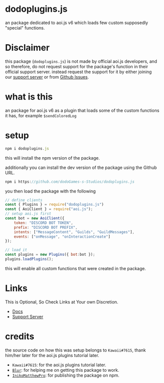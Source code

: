 # dodoplugins.js
an package dedicated to aoi.js v6 which loads few custom supposedly "special" functions.
# Disclaimer
this package (`dodoplugins.js`) is not made by official aoi.js developers, and so therefore, do not request support for the package's function in their official support server. instead request the support for it by either joining our [support server](https://discord.gg/pFwKjAaZvj) or from [Github Issues](https://github.com/dodoGames-s-Studios/dodoplugins.js/issues/new/choose).
# what is this
an package for aoi.js v6 as a plugin that loads some of the custom functions it has, for example `$sendColoredLog`

# setup
```js
npm i dodoplugins.js
```
this will install the npm version of the package.

additionally you can install the dev version of the package using the Github URL.
```js
npm i https://github.com/dodoGames-s-Studios/dodoplugins.js
```

you then load the package with the following
```js
// define clients
const { Plugins } = require("dodoplugins.js")
const { AoiClient } = require("aoi.js");
// setup aoi.js first
const bot = new AoiClient({
    token: "DISCORD BOT TOKEN",
    prefix: "DISCORD BOT PREFIX",
    intents: ["MessageContent", "Guilds", "GuildMessages"],
    events: ["onMessage", "onInteractionCreate"]
});

// load it
const plugins = new Plugins({ bot:bot }); 
plugins.loadPlugins(); 
```
this will enable all custom functions that were created in the package.
# Links
This is Optional, So Check Links at Your own Discretion.
* [Docs](https://dodogames.gitbook.io/dodogames-aoiplugins-docs/)
* [Support Server](https://discord.gg/pFwKjAaZvj)

# credits
the source code on how this was setup belongs to `Kawaii#7615`, thank him/her later for the aoi.js plugins tutorial later.
* `Kawaii#7615`: for the aoi.js plugins tutorial later.
* [`Blur`](https://github.com/Bumblebee-3): for helping me on getting this package to work.
* [`InikoMatthewPro`](https://github.com/InikoMatthewPro): for publishing the package on npm.

